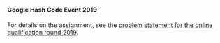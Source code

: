 #### Google Hash Code Event 2019
For details on the assignment, see the [problem statement for the online qualification round 2019](https://hashcode.withgoogle.com/past_editions.html).

